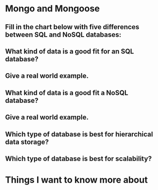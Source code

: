 # Mongo and Mongoose
## Fill in the chart below with five differences between SQL and NoSQL databases:

## What kind of data is a good fit for an SQL database?

## Give a real world example.

## What kind of data is a good fit a NoSQL database?

## Give a real world example.

## Which type of database is best for hierarchical data storage?

## Which type of database is best for scalability?

# Things I want to know more about